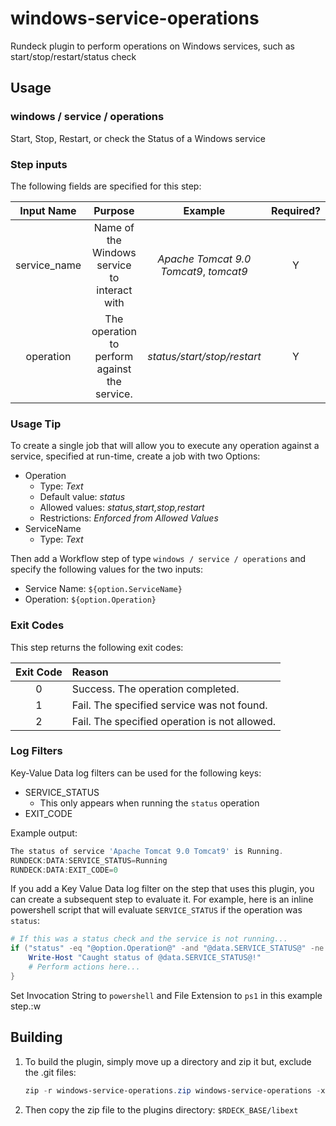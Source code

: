 # windows-service-operations
Rundeck plugin to perform operations on Windows services, such as start/stop/restart/status check

## Usage

### windows / service / operations

Start, Stop, Restart, or check the Status of a Windows service

### Step inputs

The following fields are specified for this step:

| Input Name | Purpose | Example | Required? |
|:----------:|:-------:|:-------:|:---------:|
| service_name | Name of the Windows service to interact with | _Apache Tomcat 9.0 Tomcat9_, _tomcat9_ | Y |
| operation | The operation to perform against the service. | _status/start/stop/restart_ | Y |

### Usage Tip
To create a single job that will allow you to execute any operation against a service, specified at run-time, create a job with two Options:

- Operation
  - Type: _Text_
  - Default value: _status_
  - Allowed values: _status,start,stop,restart_
  - Restrictions: _Enforced from Allowed Values_
- ServiceName
  - Type: _Text_

Then add a Workflow step of type `windows / service / operations` and specify the following values for the two inputs:
- Service Name: `${option.ServiceName}`
- Operation: `${option.Operation}`

### Exit Codes

This step returns the following exit codes:

| Exit Code |  Reason  |
|:----------:|:-------- |
|      0     | Success. The operation completed. |
|      1     | Fail. The specified service was not found. |
|      2     | Fail. The specified operation is not allowed. |

### Log Filters
Key-Value Data log filters can be used for the following keys:
- SERVICE_STATUS
  - This only appears when running the `status` operation
- EXIT_CODE

Example output:

```  powershell
The status of service 'Apache Tomcat 9.0 Tomcat9' is Running.
RUNDECK:DATA:SERVICE_STATUS=Running
RUNDECK:DATA:EXIT_CODE=0
```

If you add a Key Value Data log filter on the step that uses this plugin, you can create a subsequent step to evaluate it. For example, here is an inline powershell script that will evaluate `SERVICE_STATUS` if the operation was `status`:

``` powershell
# If this was a status check and the service is not running...
if ("status" -eq "@option.Operation@" -and "@data.SERVICE_STATUS@" -ne "Running") {
    Write-Host "Caught status of @data.SERVICE_STATUS@!"
    # Perform actions here...
}
```

Set Invocation String to `powershell` and File Extension to `ps1` in this example step.:w

## Building

1. To build the plugin, simply move up a directory and zip it but, exclude the .git files:

    ```powershell
    zip -r windows-service-operations.zip windows-service-operations -x *.git*
    ```

2. Then copy the zip file to the plugins directory: `$RDECK_BASE/libext`
